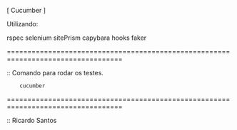 [ Cucumber ]

 Utilizando:

   rspec
   selenium
   sitePrism
   capybara
   hooks
   faker


==================================================================================

   :: Comando para rodar os testes.
    
        cucumber


==================================================================================

   :: Ricardo Santos

